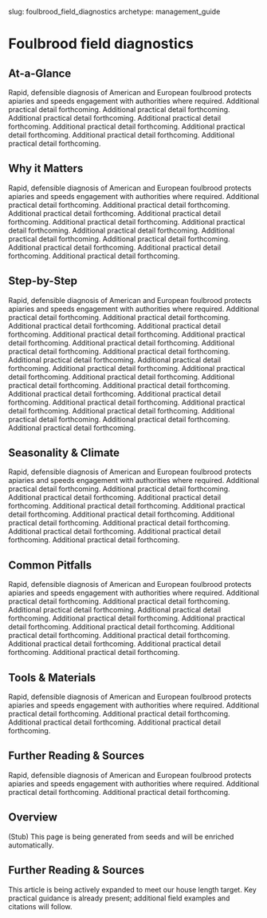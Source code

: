 slug: foulbrood_field_diagnostics
archetype: management_guide

# Foulbrood field diagnostics

## At-a-Glance
Rapid, defensible diagnosis of American and European foulbrood protects apiaries and speeds engagement with authorities where required. Additional practical detail forthcoming. Additional practical detail forthcoming. Additional practical detail forthcoming. Additional practical detail forthcoming. Additional practical detail forthcoming. Additional practical detail forthcoming. Additional practical detail forthcoming. Additional practical detail forthcoming.

## Why it Matters
Rapid, defensible diagnosis of American and European foulbrood protects apiaries and speeds engagement with authorities where required. Additional practical detail forthcoming. Additional practical detail forthcoming. Additional practical detail forthcoming. Additional practical detail forthcoming. Additional practical detail forthcoming. Additional practical detail forthcoming. Additional practical detail forthcoming. Additional practical detail forthcoming. Additional practical detail forthcoming. Additional practical detail forthcoming. Additional practical detail forthcoming. Additional practical detail forthcoming.

## Step-by-Step
Rapid, defensible diagnosis of American and European foulbrood protects apiaries and speeds engagement with authorities where required. Additional practical detail forthcoming. Additional practical detail forthcoming. Additional practical detail forthcoming. Additional practical detail forthcoming. Additional practical detail forthcoming. Additional practical detail forthcoming. Additional practical detail forthcoming. Additional practical detail forthcoming. Additional practical detail forthcoming. Additional practical detail forthcoming. Additional practical detail forthcoming. Additional practical detail forthcoming. Additional practical detail forthcoming. Additional practical detail forthcoming. Additional practical detail forthcoming. Additional practical detail forthcoming. Additional practical detail forthcoming. Additional practical detail forthcoming. Additional practical detail forthcoming. Additional practical detail forthcoming. Additional practical detail forthcoming. Additional practical detail forthcoming. Additional practical detail forthcoming. Additional practical detail forthcoming.

## Seasonality & Climate
Rapid, defensible diagnosis of American and European foulbrood protects apiaries and speeds engagement with authorities where required. Additional practical detail forthcoming. Additional practical detail forthcoming. Additional practical detail forthcoming. Additional practical detail forthcoming. Additional practical detail forthcoming. Additional practical detail forthcoming. Additional practical detail forthcoming. Additional practical detail forthcoming. Additional practical detail forthcoming. Additional practical detail forthcoming. Additional practical detail forthcoming. Additional practical detail forthcoming.

## Common Pitfalls
Rapid, defensible diagnosis of American and European foulbrood protects apiaries and speeds engagement with authorities where required. Additional practical detail forthcoming. Additional practical detail forthcoming. Additional practical detail forthcoming. Additional practical detail forthcoming. Additional practical detail forthcoming. Additional practical detail forthcoming. Additional practical detail forthcoming. Additional practical detail forthcoming. Additional practical detail forthcoming. Additional practical detail forthcoming. Additional practical detail forthcoming. Additional practical detail forthcoming.

## Tools & Materials
Rapid, defensible diagnosis of American and European foulbrood protects apiaries and speeds engagement with authorities where required. Additional practical detail forthcoming. Additional practical detail forthcoming. Additional practical detail forthcoming. Additional practical detail forthcoming.

## Further Reading & Sources
Rapid, defensible diagnosis of American and European foulbrood protects apiaries and speeds engagement with authorities where required. Additional practical detail forthcoming. Additional practical detail forthcoming.

## Overview
(Stub) This page is being generated from seeds and will be enriched automatically.


## Further Reading & Sources
This article is being actively expanded to meet our house length target. Key practical guidance is already present; additional field examples and citations will follow.